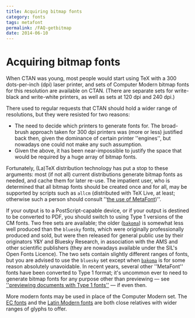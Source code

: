 ```yaml
---
title: Acquiring bitmap fonts
category: fonts
tags: metafont
permalink: /FAQ-getbitmap
date: 2014-06-10
---
```


# Acquiring bitmap fonts

When CTAN was young, most people would start using TeX
with a 300 dots-per-inch (dpi) laser printer, and sets of Computer
Modern bitmap fonts for this resolution are available on CTAN.
(There are separate sets for write-black and write-white printers, as
well as sets at 120&nbsp;dpi and 240&nbsp;dpi.)

There used to regular requests that CTAN should hold
a wider range of resolutions, but they were resisted for two reasons:
  

-  The need to decide which printers to generate fonts for.  The
    broad-brush approach taken for 300&nbsp;dpi printers was (more or less)
    justified back then, given the dominance of certain printer
    ''engines'', but nowadays one could not make any such assumption.
-  Given the above, it has been near-impossible to justify the
    space that would be required by a huge array of bitmap fonts.

Fortunately, (La)TeX distribution technology has put a stop to these
arguments: most (if not all) current distributions generate bitmap
fonts as needed, and cache them for later re-use.  The impatient
user, who is determined that all bitmap fonts should be created once
and for all, may be supported by scripts such as `allcm`
(distributed with TeX&nbsp;Live, at least; otherwise such a
person should consult ''[the use of MetaFont](/FAQ-useMF))''.

If your output is to a PostScript-capable device, or if your output is
destined to be converted to PDF, you should switch to
using Type&nbsp;1 versions of the CM fonts.  Two free
sets are available; the older ([`bakoma`](https://ctan.org/pkg/bakoma)) is
somewhat less well produced than the `bluesky` fonts, which were
originally professionally produced and sold, but were then released
for general public use by their originators Y&Y and Bluesky Research,
in association with the AMS and other scientific publishers
(they are nowadays available under the SIL's Open Fonts Licence).  The
two sets contain slightly different ranges of fonts, but you are
advised to use the `bluesky` set except when [`bakoma`](https://ctan.org/pkg/bakoma)
is for some reason absolutely unavoidable.  In recent years, several
other ''MetaFont'' fonts have been converted to Type&nbsp;1 format; it's
uncommon ever to need to generate bitmap fonts for any purpose other
than previewing&nbsp;&mdash; see 
[''previewing documents with Type&nbsp;1 fonts''](/FAQ-PSpreview)&nbsp;&mdash;
if even then.

More modern fonts may be used in place of the Computer Modern set.  The
[EC fonts](/FAQ-ECfonts) and the 
[Latin Modern fonts](/FAQ-uselmfonts) are both close relatives with
wider ranges of glyphs to offer.

